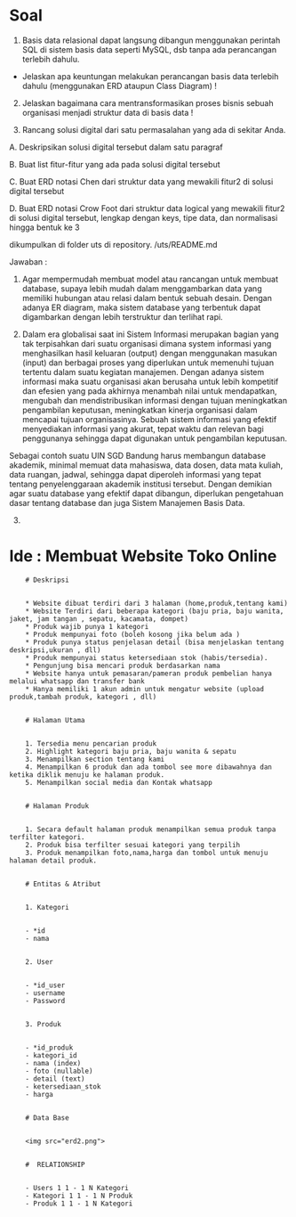# Soal

1. Basis data relasional dapat langsung dibangun menggunakan perintah SQL di sistem basis data seperti MySQL, dsb tanpa ada perancangan terlebih dahulu. 

- Jelaskan apa keuntungan melakukan perancangan basis data terlebih dahulu (menggunakan ERD ataupun Class Diagram) !

2. Jelaskan bagaimana cara mentransformasikan proses bisnis sebuah organisasi menjadi struktur data di basis data !

3. Rancang solusi digital dari satu permasalahan yang ada di sekitar Anda. 

A. Deskripsikan solusi digital tersebut dalam satu paragraf

B. Buat list fitur-fitur yang ada pada solusi digital tersebut

C. Buat ERD notasi Chen dari struktur data yang mewakili fitur2 di solusi digital tersebut

D. Buat ERD notasi Crow Foot dari struktur data logical yang mewakili fitur2 di solusi digital tersebut, lengkap dengan keys, tipe data, dan normalisasi hingga bentuk ke 3

dikumpulkan di folder uts di repository. /uts/README.md

Jawaban : 

1. Agar mempermudah membuat model atau rancangan untuk membuat database, supaya lebih mudah dalam menggambarkan data yang memiliki hubungan atau relasi dalam bentuk sebuah desain. Dengan adanya ER diagram, maka sistem database yang terbentuk dapat digambarkan dengan lebih terstruktur dan terlihat rapi.

2. Dalam era globalisai saat ini Sistem Informasi merupakan bagian yang tak terpisahkan dari suatu organisasi dimana system informasi yang menghasilkan hasil  keluaran  (output)  dengan  menggunakan  masukan (input)  dan  berbagai proses yang diperlukan untuk memenuhi tujuan tertentu dalam suatu kegiatan manajemen. Dengan adanya  sistem informasi maka suatu  organisasi akan berusaha untuk lebih kompetitif dan efesien yang pada akhirnya menambah nilai untuk mendapatkan, mengubah dan mendistribusikan  informasi dengan tujuan meningkatkan pengambilan keputusan,  meningkatkan  kinerja  organisasi  dalam  mencapai  tujuan  organisasinya. Sebuah sistem informasi yang efektif menyediakan informasi yang akurat, tepat waktu dan  relevan  bagi  penggunanya  sehingga  dapat  digunakan  untuk  pengambilan keputusan. 

Sebagai contoh suatu UIN SGD Bandung  harus membangun database akademik, minimal memuat data mahasiswa, data dosen, data mata kuliah, data ruangan, jadwal, sehingga dapat diperoleh informasi yang tepat tentang penyelenggaraan akademik institusi tersebut. Dengan demikian agar suatu database yang efektif dapat dibangun, diperlukan pengetahuan dasar tentang database dan juga Sistem Manajemen Basis Data.

3. 
# Ide : Membuat Website Toko Online 
		

		

		# Deskripsi
		

		* Website dibuat terdiri dari 3 halaman (home,produk,tentang kami)
		* Website Terdiri dari beberapa kategori (baju pria, baju wanita, jaket, jam tangan , sepatu, kacamata, dompet)
		* Produk wajib punya 1 kategori
		* Produk mempunyai foto (boleh kosong jika belum ada )
		* Produk punya status penjelasan detail (bisa menjelaskan tentang deskripsi,ukuran , dll)
		* Produk mempunyai status ketersediaan stok (habis/tersedia).
		* Pengunjung bisa mencari produk berdasarkan nama
		* Website hanya untuk pemasaran/pameran produk pembelian hanya melalui whatsapp dan transfer bank
		* Hanya memiliki 1 akun admin untuk mengatur website (upload produk,tambah produk, kategori , dll)
		

		# Halaman Utama
		

		1. Tersedia menu pencarian produk
		2. Highlight kategori baju pria, baju wanita & sepatu
		3. Menampilkan section tentang kami 
		4. Menampilkan 6 produk dan ada tombol see more dibawahnya dan ketika diklik menuju ke halaman produk.
		5. Menampilkan social media dan Kontak whatsapp
		

		# Halaman Produk
		

		1. Secara default halaman produk menampilkan semua produk tanpa terfilter kategori.
		2. Produk bisa terfilter sesuai kategori yang terpilih
		3. Produk menampilkan foto,nama,harga dan tombol untuk menuju halaman detail produk.
		

		# Entitas & Atribut 
		

		1. Kategori
		

		- *id 
		- nama
		

		2. User 
		

		- *id_user
		- username
		- Password
		

		3. Produk 
		

		- *id_produk
		- kategori_id
		- nama (index)
		- foto (nullable)
		- detail (text)
		- ketersediaan_stok
		- harga
		

		# Data Base
		

		<img src="erd2.png">
		

		#  RELATIONSHIP
		

		- Users 1 1 - 1 N Kategori
		- Kategori 1 1 - 1 N Produk
		- Produk 1 1 - 1 N Kategori

